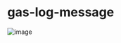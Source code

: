 # gas-log-message

![image](https://user-images.githubusercontent.com/1501327/187614964-2728e0f9-3a00-4695-b5bc-4ac8b73b438b.png)
